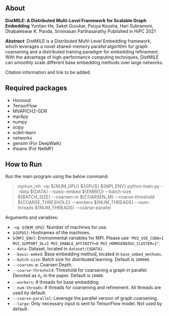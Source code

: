 ## About

**DistMILE: A Distributed Multi-Level Framework for Scalable Graph Embedding**
Yuntian He, Saket Gurukar, Pouya Kousha, Hari Subramoni, Dhabaleswar K. Panda, Srinivasan Parthasarathy
Published in HiPC 2021

***Abstract***:  DistMILE is a Distributed MultI-Level Embedding framework, which leverages a novel shared-memory parallel algorithm for graph coarsening and a distributed training paradigm for embedding refinement. With the advantage of high-performance computing techniques, DistMILE can smoothly scale different base embedding methods over large networks.

Citation information and link to be added.

## Required packages

- Horovod
- TensorFlow
- MVAPICH2-GDR
- mpi4py
- numpy
- scipy
- scikit-learn
- networkx
- gensim (For DeepWalk)
- theano (For NetMF)

## How to Run

Run the main program using the below command:
> mpirun_rsh -np ${NUM_GPU} ${GPUS} ${MPI_ENV} python main.py --data ${DATA} --basic-embed ${EMBED} --batch-size ${BATCH_SIZE} --coarsen-m ${COARSEN_M} --coarse-threshold ${COARSE_THRESHOLD} --workers ${NUM_THREADS} --num-threads ${NUM_THREADS} --coarse-parallel

Arguments and variables:
- `-np ${NUM_GPU}`: Number of machines for use.
- `${GPUS}`: Hostnames of the machines.
- `${MPI_ENV}`: Environmental variables for MPI.  Please use `"MV2_USE_CUDA=1 MV2_SUPPORT_DL=1 MV2_ENABLE_AFFINITY=0 MV2_HOMOGENEOUS_CLUSTER=1"`.
- `--data`: Dataset, located in `dataset/{$DATA}`.
- `--basic-embed`: Base embedding method, located in `base_embed_methods`.
- `--batch-size`: Batch size for distributed learning. Default is `100000`.
- `--coarsen-m`: Coarsen Depth.
- `--coarse-threshold`: Threshold for coarsening a graph in parallel. Denoted as $n_{c}$ in the paper. Default is `10000`.
- `--workers`: # threads for base embedding.
- `--num-threads`: # threads for coarsening and refinement. All threads are used by default.
- `--coarse-parallel`: Leverage the parallel version of graph coarsening.
- `--large`: Only necessary input is sent to TensorFlow model. Not used by default. 

